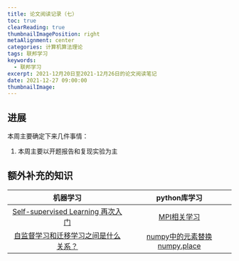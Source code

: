 ```yaml
---
title: 论文阅读记录（七）
toc: true
clearReading: true
thumbnailImagePosition: right
metaAlignment: center
categories: 计算机算法理论
tags: 联邦学习
keywords:
  - 联邦学习
excerpt: 2021-12月20日至2021-12月26日的论文阅读笔记
date: 2021-12-27 09:00:00
thumbnailImage:
---
```

<!-- toc -->

## 进展

本周主要确定下来几件事情：

1. 本周主要以开题报告和复现实验为主

## 额外补充的知识

|                           机器学习                           |                         python库学习                         |
| :----------------------------------------------------------: | :----------------------------------------------------------: |
| [Self-supervised Learning 再次入门](https://zhuanlan.zhihu.com/p/108906502) | [MPI相关学习](https://python-parallel-programmning-cookbook.readthedocs.io/zh_CN/latest/chapter3/12_Point-to-point_communication.html) |
| [自监督学习和迁移学习之间是什么关系？](https://www.zhihu.com/question/451979381/answer/1808826048) | [numpy中的元素替换numpy.place](https://blog.csdn.net/Jinyindao243052/article/details/107346144/) |
